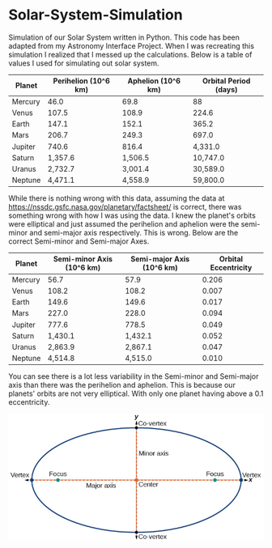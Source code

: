 # Solar-System-Simulation
Simulation of our Solar System written in Python. This code has been adapted from my Astronomy Interface Project. 
When I was recreating this simulation I realized that I messed up the calculations. 
Below is a table of values I used for simulating out solar system.

| Planet  | Perihelion (10^6 km) | Aphelion (10^6 km) | Orbital Period (days) |
|---------|----------------------|--------------------|-----------------------|
| Mercury | 46.0                 | 69.8               | 88                    |
| Venus   | 107.5                | 108.9              | 224.6                 |
| Earth   | 147.1                | 152.1              | 365.2                 |
| Mars    | 206.7                | 249.3              | 697.0                 |
| Jupiter | 740.6                | 816.4              | 4,331.0               |
| Saturn  | 1,357.6              | 1,506.5            | 10,747.0              |
| Uranus  | 2,732.7              | 3,001.4            | 30,589.0              |
| Neptune | 4,471.1              | 4,558.9            | 59,800.0              |

While there is nothing wrong with this data, assuming the data at https://nssdc.gsfc.nasa.gov/planetary/factsheet/ is correct,
there was something wrong with how I was using the data. I knew the planet's orbits were elliptical and just 
assumed the perihelion and aphelion were the semi-minor and semi-major axis respectively. This is wrong. 
Below are the correct Semi-minor and Semi-major Axes.

| Planet  | Semi-minor Axis (10^6 km) | Semi-major Axis (10^6 km) | Orbital Eccentricity |
|---------|---------------------------|---------------------------|----------------------|
| Mercury | 56.7                      | 57.9                      | 0.206                |
| Venus   | 108.2                     | 108.2                     | 0.007                |
| Earth   | 149.6                     | 149.6                     | 0.017                |
| Mars    | 227.0                     | 228.0                     | 0.094                |
| Jupiter | 777.6                     | 778.5                     | 0.049                |
| Saturn  | 1,430.1                   | 1,432.1                   | 0.052                |
| Uranus  | 2,863.9                   | 2,867.1                   | 0.047                |
| Neptune | 4,514.8                   | 4,515.0                   | 0.010                |

You can see there is a lot less variability in the Semi-minor and Semi-major axis than there was the perihelion and aphelion.
This is because our planets' orbits are not very elliptical. With only one planet having above a 0.1 eccentricity.

![Ellipse Diagram](./data/ellipse.png)